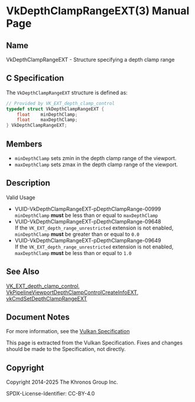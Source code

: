 # VkDepthClampRangeEXT(3) Manual Page

## Name

VkDepthClampRangeEXT - Structure specifying a depth clamp range



## [](#_c_specification)C Specification

The `VkDepthClampRangeEXT` structure is defined as:

```c++
// Provided by VK_EXT_depth_clamp_control
typedef struct VkDepthClampRangeEXT {
    float    minDepthClamp;
    float    maxDepthClamp;
} VkDepthClampRangeEXT;
```

## [](#_members)Members

- `minDepthClamp` sets zmin in the depth clamp range of the viewport.
- `maxDepthClamp` sets zmax in the depth clamp range of the viewport.

## [](#_description)Description

Valid Usage

- [](#VUID-VkDepthClampRangeEXT-pDepthClampRange-00999)VUID-VkDepthClampRangeEXT-pDepthClampRange-00999  
  `minDepthClamp` **must** be less than or equal to `maxDepthClamp`
- [](#VUID-VkDepthClampRangeEXT-pDepthClampRange-09648)VUID-VkDepthClampRangeEXT-pDepthClampRange-09648  
  If the `VK_EXT_depth_range_unrestricted` extension is not enabled, `minDepthClamp` **must** be greater than or equal to `0.0`
- [](#VUID-VkDepthClampRangeEXT-pDepthClampRange-09649)VUID-VkDepthClampRangeEXT-pDepthClampRange-09649  
  If the `VK_EXT_depth_range_unrestricted` extension is not enabled, `maxDepthClamp` **must** be less than or equal to `1.0`

## [](#_see_also)See Also

[VK\_EXT\_depth\_clamp\_control](https://registry.khronos.org/vulkan/specs/latest/man/html/VK_EXT_depth_clamp_control.html), [VkPipelineViewportDepthClampControlCreateInfoEXT](https://registry.khronos.org/vulkan/specs/latest/man/html/VkPipelineViewportDepthClampControlCreateInfoEXT.html), [vkCmdSetDepthClampRangeEXT](https://registry.khronos.org/vulkan/specs/latest/man/html/vkCmdSetDepthClampRangeEXT.html)

## [](#_document_notes)Document Notes

For more information, see the [Vulkan Specification](https://registry.khronos.org/vulkan/specs/latest/html/vkspec.html#VkDepthClampRangeEXT)

This page is extracted from the Vulkan Specification. Fixes and changes should be made to the Specification, not directly.

## [](#_copyright)Copyright

Copyright 2014-2025 The Khronos Group Inc.

SPDX-License-Identifier: CC-BY-4.0